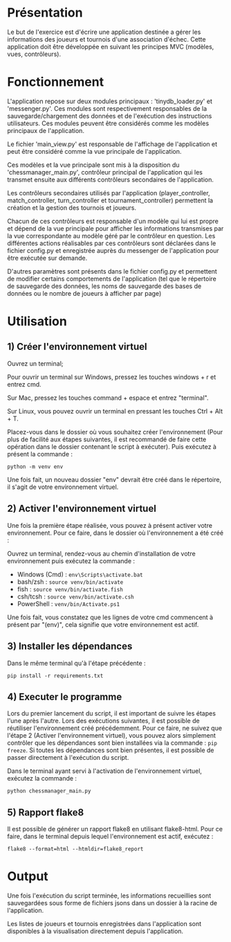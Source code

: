 # Présentation
Le but de l'exercice est d'écrire une application destinée a gérer les informations des joueurs et tournois d'une association d'échec.
Cette application doit être développée en suivant les principes MVC (modèles, vues, contrôleurs).

# Fonctionnement 
L'application repose sur deux modules principaux : 'tinydb_loader.py' et 'messenger.py'. Ces modules sont respectivement responsables de la sauvegarde/chargement des données et de l'exécution des instructions utilisateurs. Ces modules peuvent être considérés comme les modèles principaux de l'application.

Le fichier 'main_view.py' est responsable de l'affichage de l'application et peut être considéré comme la vue principale de l'application. 

Ces modèles et la vue principale sont mis à la disposition du 'chessmanager_main.py', contrôleur principal de l'application qui les transmet ensuite aux différents contrôleurs secondaires de l'application.

Les contrôleurs secondaires utilisés par l'application (player_controller, match_controller, turn_controller et tournament_controller) permettent la création et la gestion des tournois et joueurs. 

Chacun de ces contrôleurs est responsable d'un modèle qui lui est propre et dépend de la vue principale pour afficher les informations transmises par la vue correspondante au modèle géré par le contrôleur en question.
Les différentes actions réalisables par ces contrôleurs sont déclarées dans le fichier config.py et enregistrée auprès du messenger de l'application pour être exécutée sur demande.

D'autres paramètres sont présents dans le fichier config.py et permettent de modifier certains comportements de l'application (tel que le répertoire de sauvegarde des données, les noms de sauvegarde des bases de données ou le nombre de joueurs à afficher par page)

# Utilisation
## 1) Créer l'environnement virtuel
Ouvrez un terminal; 

Pour ouvrir un terminal sur Windows, pressez  les touches windows + r et entrez cmd.

Sur Mac, pressez les touches command + espace et entrez "terminal".

Sur Linux, vous pouvez ouvrir un terminal en pressant les touches Ctrl + Alt + T.

Placez-vous dans le dossier où vous souhaitez créer l'environnement (Pour plus de facilité aux étapes suivantes, il est recommandé de faire cette opération dans le dossier contenant le script à exécuter). Puis exécutez à présent la commande : 

`python -m venv env
`

Une fois fait, un nouveau dossier "env" devrait être créé dans le répertoire, il s'agit de votre environnement virtuel.

## 2) Activer l'environnement virtuel

Une fois la première étape réalisée, vous pouvez à présent activer votre environnement.
Pour ce faire, dans le dossier où l'environnement a été créé :


Ouvrez un terminal, rendez-vous au chemin d'installation de votre environnement puis exécutez la commande : 

- Windows (Cmd) : `env\Scripts\activate.bat`
- bash/zsh : `source venv/bin/activate`
- fish : `source venv/bin/activate.fish`
- csh/tcsh : `source venv/bin/activate.csh`
- PowerShell : `venv/bin/Activate.ps1`

Une fois fait, vous constatez que les lignes de votre cmd commencent à présent par "(env)", cela signifie que votre environnement est actif.

## 3) Installer les dépendances

Dans le même terminal qu'à l'étape précédente :

`pip install -r requirements.txt`

## 4) Executer le programme
Lors du premier lancement du script, il est important de suivre les étapes l'une après l'autre. Lors des exécutions suivantes, il est possible de réutiliser l'environnement créé précédemment. Pour ce faire, ne suivez que l'étape 2 (Activer l'environnement virtuel), vous pouvez alors simplement contrôler que les dépendances sont bien installées via la commande : `pip freeze`. Si toutes les dépendances sont bien présentes, il est possible de passer directement à l'exécution du script.

Dans le terminal ayant servi à l'activation de l'environnement virtuel, exécutez la commande : 

`python chessmanager_main.py`

## 5) Rapport flake8 
Il est possible de générer un rapport flake8 en utilisant flake8-html. Pour ce faire, dans le terminal depuis lequel l'environnement est actif, exécutez :

`flake8 --format=html --htmldir=flake8_report`
# Output
Une fois l'exécution du script terminée, les informations recueillies sont sauvegardées sous forme de fichiers jsons dans un dossier à la racine de l'application. 

Les listes de joueurs et tournois enregistrées dans l'application sont disponibles à la visualisation directement depuis l'application.
